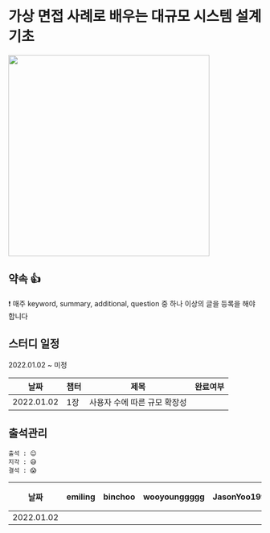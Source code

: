 # 가상 면접 사례로 배우는 대규모 시스템 설계 기초

<img src="https://user-images.githubusercontent.com/66045861/147304048-c7042a3a-9b40-436b-9186-4e9fc581b4c3.png" width="400"/>

## 약속 👍
❗ 매주 keyword, summary, additional, question 중 하나 이상의 글을 등록을 해야합니다

## 스터디 일정
2022.01.02 ~ 미정

|날짜|챕터|제목|완료여부|
|------|---|---|---|
|2022.01.02|1장|사용자 수에 따른 규모 확장성||

## 출석관리

```
출석 : 😊
지각 : 😅
결석 : 😱
```

|날짜|emiling|binchoo|wooyounggggg|JasonYoo1995|hyunrrr|ngwoon|비고|
|------|---|---|---|---|---|---|---|
|2022.01.02||||||||
